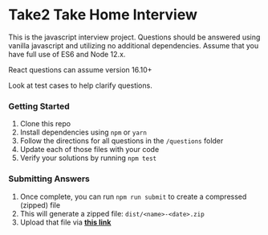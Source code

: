 # Take2 Take Home Interview
This is the javascript interview project. Questions should be answered using vanilla javascript and utilizing no additional dependencies. Assume that you have full use of ES6 and Node 12.x.

React questions can assume version 16.10+

Look at test cases to help clarify questions.

### Getting Started

 1. Clone this repo
 2. Install dependencies using `npm` or `yarn`
 3. Follow the directions for all questions in the `/questions` folder
 4. Update each of those files with your code
 5. Verify your solutions by running `npm test`

### Submitting Answers

  1. Once complete, you can run `npm run submit` to create a compressed (zipped) file
  2. This will generate a zipped file: `dist/<name>-<date>.zip`
  3. Upload that file via **[this link](https://www.dropbox.com/request/)**